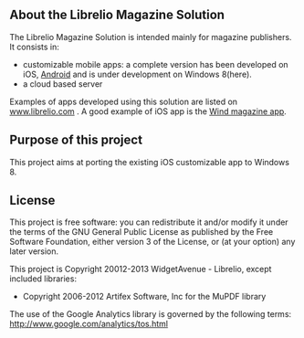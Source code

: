 ## About the Librelio Magazine Solution
The Librelio Magazine Solution is intended mainly for magazine publishers. It consists in:
- customizable mobile apps: a complete version has been developed on iOS, [Android](https://github.com/libreliodev/android) and is under development on  Windows 8(here).
- a cloud based server

Examples of apps developed using this solution are listed on www.librelio.com . A good example of iOS app is the [Wind magazine app](https://itunes.apple.com/fr/app/wind-magazine/id433594605?mt=8). 

## Purpose of this project
This project aims at porting the existing iOS customizable app to Windows 8. 

## License
This project is free software: you can redistribute it and/or modify it under the terms of the GNU General Public License as published by the Free Software Foundation, either version 3 of the License, or (at your option) any later version.

This project is Copyright 20012-2013 WidgetAvenue - Librelio, except included libraries:
- Copyright 2006-2012 Artifex Software, Inc for the MuPDF library

The use of the Google Analytics library is governed by the following terms: http://www.google.com/analytics/tos.html
